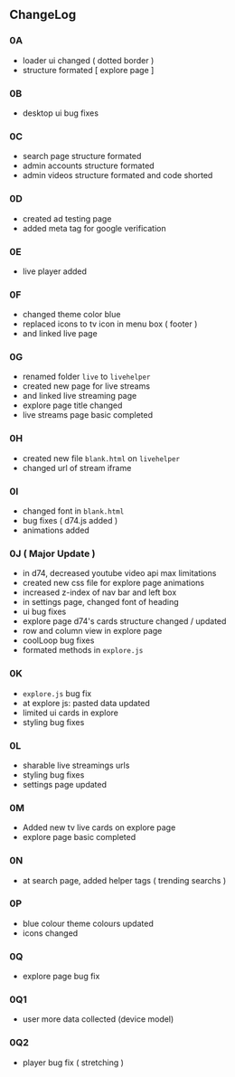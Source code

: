 ## ChangeLog
### 0A
- loader ui changed ( dotted border )
- structure formated [ explore page ]

### 0B
- desktop ui bug fixes 

### 0C 
- search page structure formated
- admin accounts structure formated
- admin videos structure formated and code shorted

### 0D
- created ad testing page
- added meta tag for google verification

### 0E 
- live player added

### 0F
- changed theme color blue
- replaced icons to tv icon in menu box ( footer )
- and linked live page

### 0G
- renamed folder `live` to `livehelper`
- created new page for live streams
- and linked live streaming page
- explore page title changed
- live streams page basic completed

### 0H
- created new file `blank.html` on `livehelper`
- changed url of stream iframe

### 0I
- changed font in `blank.html`
- bug fixes ( d74.js added )
- animations added

### 0J ( Major Update )
- in d74, decreased youtube video api max limitations
- created new css file for explore page animations
- increased z-index of nav bar and left box
- in settings page, changed font of heading
- ui bug fixes
- explore page d74's cards structure changed / updated 
- row and column view in explore page
- coolLoop bug fixes
- formated methods in `explore.js`

### 0K
- `explore.js` bug fix 
- at explore js: pasted data updated
- limited ui cards in explore
- styling bug fixes

### 0L
- sharable live streamings urls
- styling bug fixes 
- settings page updated

### 0M
- Added new tv live cards on explore page
- explore page basic completed

### 0N
- at search page, added helper tags ( trending searchs )

### 0P 
- blue colour theme colours updated
- icons changed

### 0Q
- explore page bug fix

### 0Q1
- user more data collected (device model)

### 0Q2
- player bug fix ( stretching )